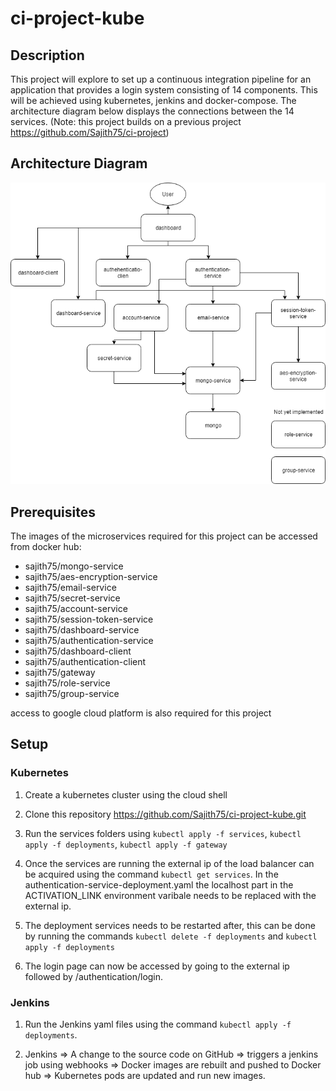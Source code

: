 # ci-project-kube
## Description
This project will explore to set up a continuous integration pipeline for an application that provides a login system consisting of 
14 components. This will be achieved using kubernetes, jenkins and docker-compose. The architecture diagram below displays the 
connections between the 14 services. (Note: this project builds on a previous project https://github.com/Sajith75/ci-project)

## Architecture Diagram
![architecture diagram](ci-project-diagram.png)

## Prerequisites
The images of the microservices required for this project can be accessed from docker hub:
* sajith75/mongo-service
* sajith75/aes-encryption-service
* sajith75/email-service
* sajith75/secret-service
* sajith75/account-service
* sajith75/session-token-service
* sajith75/dashboard-service
* sajith75/authentication-service
* sajith75/dashboard-client
* sajith75/authentication-client
* sajith75/gateway
* sajith75/role-service
* sajith75/group-service

access to google cloud platform is also required for this project

## Setup
### Kubernetes
1. Create a kubernetes cluster using the cloud shell

2. Clone this repository https://github.com/Sajith75/ci-project-kube.git

3. Run the services folders using ```kubectl apply -f services```, ```kubectl apply -f deployments```, ```kubectl apply -f gateway```

4. Once the services are running the external ip of the load balancer can be acquired using the command ```kubectl get services```. In the authentication-service-deployment.yaml the localhost part in the ACTIVATION_LINK environment varibale needs to be replaced with the external ip.

5. The deployment services needs to be restarted after, this can be done by running the commands ```kubectl delete -f deployments``` and ```kubectl apply -f deployments```

6. The login page can now be accessed by going to the external ip followed by /authentication/login.

### Jenkins
1. Run the Jenkins yaml files using the command ```kubectl apply -f deployments```.

1. Jenkins => A change to the source code on GitHub => triggers a jenkins job using webhooks => Docker images are rebuilt and pushed to Docker hub => Kubernetes pods are updated and run new images.
